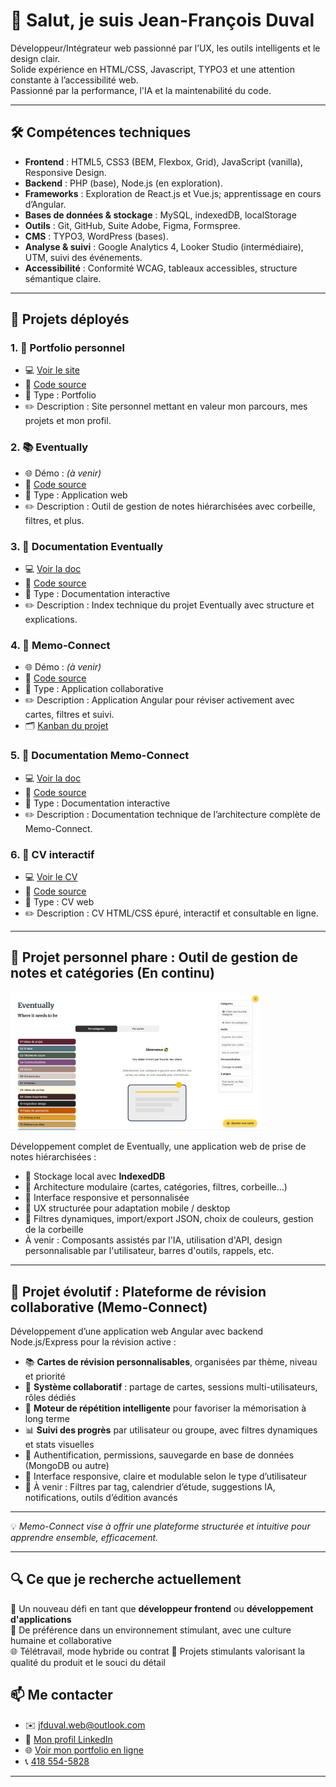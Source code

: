 # 👋 Salut, je suis Jean-François Duval

Développeur/Intégrateur web passionné par l’UX, les outils intelligents et le design clair.  
Solide expérience en HTML/CSS, Javascript, TYPO3 et une attention constante à l’accessibilité web.  
Passionné par la performance, l'IA et la maintenabilité du code.

---

## 🛠️ Compétences techniques

- **Frontend** : HTML5, CSS3 (BEM, Flexbox, Grid), JavaScript (vanilla), Responsive Design.
- **Backend** : PHP (base), Node.js (en exploration).
- **Frameworks** : Exploration de React.js et Vue.js; apprentissage en cours d’Angular.
- **Bases de données & stockage** : MySQL, indexedDB, localStorage
- **Outils** : Git, GitHub, Suite Adobe, Figma, Formspree.
- **CMS** : TYPO3, WordPress (bases).
- **Analyse & suivi** : Google Analytics 4, Looker Studio (intermédiaire), UTM, suivi des événements.
- **Accessibilité** : Conformité WCAG, tableaux accessibles, structure sémantique claire.

---
## 🚀 Projets déployés

### 1. 🎨 Portfolio personnel
- 💻 [Voir le site](https://jeffduval1.github.io/portfolio/)
- 📁 [Code source](https://github.com/jeffduval1/portfolio)
- 🧾 Type : Portfolio
- ✏️ Description : Site personnel mettant en valeur mon parcours, mes projets et mon profil.

### 2. 📚 Eventually
- 🌐 Démo : *(à venir)*
- 📁 [Code source](https://github.com/jeffduval1/eventually)
- 🧾 Type : Application web
- ✏️ Description : Outil de gestion de notes hiérarchisées avec corbeille, filtres, et plus.

### 3. 📖 Documentation Eventually
- 💻 [Voir la doc](https://jeffduval1.github.io/eventually_doc/)
- 📁 [Code source](https://github.com/jeffduval1/eventually_doc)
- 🧾 Type : Documentation interactive
- ✏️ Description : Index technique du projet Eventually avec structure et explications.

### 4. 🧠 Memo-Connect
- 🌐 Démo : *(à venir)*
- 📁 [Code source](https://github.com/jeffduval1/memo-connect)
- 🧾 Type : Application collaborative
- ✏️ Description : Application Angular pour réviser activement avec cartes, filtres et suivi.
- 🗂️ [Kanban du projet](https://trello.com/b/E0HVTX14/m%C3%A9mo-connect)

### 5. 📘 Documentation Memo-Connect
- 💻 [Voir la doc](https://jeffduval1.github.io/memo-connect_doc/)
- 📁 [Code source](https://github.com/jeffduval1/memo-connect_doc)
- 🧾 Type : Documentation interactive
- ✏️ Description : Documentation technique de l’architecture complète de Memo-Connect.

### 6. 📄 CV interactif
- 💻 [Voir le CV](https://jeffduval1.github.io/CV_Jean-Francois_Duval_Complet.html)
- 📁 [Code source](https://github.com/jeffduval1/CV_Jean-Francois_Duval_Complet)
- 🧾 Type : CV web
- ✏️ Description : CV HTML/CSS épuré, interactif et consultable en ligne.

---
## 🧪 Projet personnel phare : Outil de gestion de notes et catégories (En continu)

<img src="./images/eventually.png" alt="Capture du projet" width="400"/>

Développement complet de Eventually, une application web de prise de notes hiérarchisées :
- 💾 Stockage local avec **IndexedDB**
- 🧱 Architecture modulaire (cartes, catégories, filtres, corbeille…)
- 🎨 Interface responsive et personnalisée
- 🧭 UX structurée pour adaptation mobile / desktop
- 🔧 Filtres dynamiques, import/export JSON, choix de couleurs, gestion de la corbeille
- À venir : Composants assistés par l'IA, utilisation d'API, design personnalisable par l'utilisateur, barres d'outils, rappels, etc.

---

## 🧩 Projet évolutif : Plateforme de révision collaborative (Memo-Connect)

Développement d’une application web Angular avec backend Node.js/Express pour la révision active :

- 📚 **Cartes de révision personnalisables**, organisées par thème, niveau et priorité  
- 👥 **Système collaboratif** : partage de cartes, sessions multi-utilisateurs, rôles dédiés  
- 🧠 **Moteur de répétition intelligente** pour favoriser la mémorisation à long terme  
- 📊 **Suivi des progrès** par utilisateur ou groupe, avec filtres dynamiques et stats visuelles  
- 🔐 Authentification, permissions, sauvegarde en base de données (MongoDB ou autre)  
- 🎨 Interface responsive, claire et modulable selon le type d’utilisateur  
- 🔧 À venir : Filtres par tag, calendrier d’étude, suggestions IA, notifications, outils d’édition avancés  

---

💡 *Memo-Connect vise à offrir une plateforme structurée et intuitive pour apprendre ensemble, efficacement.*

---

## 🔍 Ce que je recherche actuellement

🎯 Un nouveau défi en tant que **développeur frontend** ou **développement d'applications**  
🤝 De préférence dans un environnement stimulant, avec une culture humaine et collaborative  
🌐 Télétravail, mode hybride ou contrat
🧠 Projets stimulants valorisant la qualité du produit et le souci du détail

## 📫 Me contacter

- ✉️ [jfduval.web@outlook.com](mailto:jfduval.web@outlook.com)
- 💼 [Mon profil LinkedIn](https://www.linkedin.com/in/jean-francois-duval-web)
- 🌐 [Voir mon portfolio en ligne](https://jeffduval1.github.io/portfolio/)
- 📞 [418 554-5828](tel:4185545828)  

---
